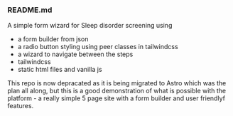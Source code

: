 ### README.md

A simple form wizard for Sleep disorder screening using
 - a form builder from json
 - a radio button styling using peer classes in tailwindcss
 - a wizard to navigate between the steps
 - tailwindcss
 - static html files and vanilla js

This repo is now depracated as it is being migrated to Astro which was the plan all along, but this is a good demonstration of what is possible with the platform - a really simple 5 page site with a form builder and user friendlyf features.
